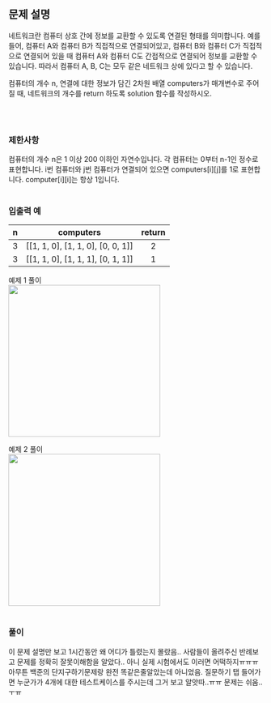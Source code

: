 ## 문제 설명

네트워크란 컴퓨터 상호 간에 정보를 교환할 수 있도록 연결된 형태를 의미합니다. 예를 들어, 컴퓨터 A와 컴퓨터 B가 직접적으로 연결되어있고, 컴퓨터 B와 컴퓨터 C가 직접적으로 연결되어 있을 때 컴퓨터 A와 컴퓨터 C도 간접적으로 연결되어 정보를 교환할 수 있습니다. 따라서 컴퓨터 A, B, C는 모두 같은 네트워크 상에 있다고 할 수 있습니다.
<br>

컴퓨터의 개수 n, 연결에 대한 정보가 담긴 2차원 배열 computers가 매개변수로 주어질 때, 네트워크의 개수를 return 하도록 solution 함수를 작성하시오.

<br>

#


### 제한사항
컴퓨터의 개수 n은 1 이상 200 이하인 자연수입니다.
각 컴퓨터는 0부터 n-1인 정수로 표현합니다.
i번 컴퓨터와 j번 컴퓨터가 연결되어 있으면 computers[i][j]를 1로 표현합니다.
computer[i][i]는 항상 1입니다.
<br>

#

### 입출력 예
|n|	computers|	return|
|:--:|:------:|:--:|
|3|	[[1, 1, 0], [1, 1, 0], [0, 0, 1]]|	2|
|3|	[[1, 1, 0], [1, 1, 1], [0, 1, 1]]|	1|

예제 1 풀이  
<img src="https://grepp-programmers.s3.amazonaws.com/files/ybm/5b61d6ca97/cc1e7816-b6d7-4649-98e0-e95ea2007fd7.png" width = 300>

예제 2 풀이  
<img src="https://grepp-programmers.s3.amazonaws.com/files/ybm/7554746da2/edb61632-59f4-4799-9154-de9ca98c9e55.png" width = 300>

#

### 풀이
이 문제 설명만 보고 1시간동안 왜 어디가 틀렸는지 몰랐음.. 사람들이 올려주신 반례보고 문제를 정확히 잘못이해함을 알았다.. 아니 실제 시험에서도 이러면 어떡하지ㅠㅠㅠ  
아무튼 백준의 단지구하기문제랑 완전 똑같은줄알았는데 아니었음. 질문하기 탭 들어가면 누군가가 4개에 대한 테스트케이스를 주시는데 그거 보고 알앗따..ㅠㅠ 
문제는 쉬움..ㅜㅠ
